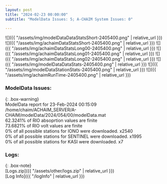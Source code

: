 ```yaml
---
layout: post
title: "2024-02-23 00:00:00"
subtitle: "ModelData Issues: 5; A-CHAIM System Issues: 0"

---
```


![]({{ "/assets/img/modelDataDataStatsShort-2405400.png" | relative_url }})
![]({{ "/assets/img/achaimDataStatsShort-2405400.png" | relative_url }})
![]({{ "/assets/img/achaimDataStatsLong00-2405400.png" | relative_url }})
![]({{ "/assets/img/achaimDataStatsLong01-2405400.png" | relative_url }})
![]({{ "/assets/img/achaimDataStatsLong02-2405400.png" | relative_url }})
![]({{ "/assets/img/modelDataDataStats-2405400.png" | relative_url }})
![]({{ "/assets/img/modelDataStationStats-2405400.png" | relative_url }})
![]({{ "/assets/img/achaimRunTime-2405400.png" | relative_url }})


### ModelData Issues:  
  
{: .box-warning}  
 ModelData report for 23-Feb-2024 00:15:09   
 /home/chaim/ACHAIM_SERVER/A-CHAIM/modelData/2024/054/00/modelData.mat   
 62.3241% of RIO absoprtion values are finite   
 73.6821% of RIO volt values are finite   
 0% of all possible stations for IONO were downloaded. x2540   
 0% of all possible stations for SENTINEL were downloaded. x1995   
 0% of all possible stations for KASI were downloaded. x7   
  


### Logs:  
  
{: .box-note}  
[Logs.zip]({{ "/assets/other/logs.zip" | relative_url }})  
[Log Info]({{ "/logInfo" | relative_url }})  
